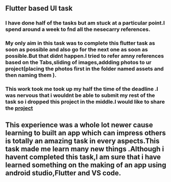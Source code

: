 ## Flutter based UI task

### I have done half of the tasks but am stuck at a particular point.I spend around a week to fnd all the nesecarry references.
### My only aim in this task was to complete this flutter task  as soon as possible and also go for the next one as soon as possible.But that didnt happen.I tried to refer amny references based on the Tabs,sliding of images,addding photos to ur project(placing the photos first in the folder named assets and then naming them ).

### This work took me took up my half the time of the deadline .I was nervous that i wouldnt be able to submit my rest of the task so i dropped this project in the middle.I would like to share the [project](https://github.com/rakshith6404/amfoss-tasks/tree/main/task-06/appdevolpment)

## This experience was a whole lot newer cause learning to built an app which can impress others is totally an amazing task in every aspects.This task made me learn many new things .Although i havent completed this task,I am sure that i have learned something on the making of an app using android studio,Flutter and VS code.



